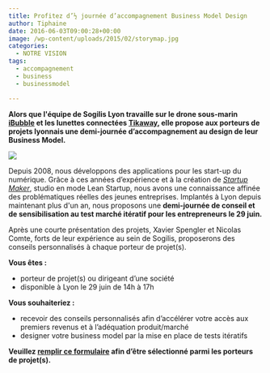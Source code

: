 ```yaml
---
title: Profitez d’½ journée d’accompagnement Business Model Design
author: Tiphaine
date: 2016-06-03T09:00:28+00:00
image: /wp-content/uploads/2015/02/storymap.jpg
categories:
  - NOTRE VISION
tags:
  - accompagnement
  - business
  - businessmodel

---
```

**Alors que l'équipe de Sogilis Lyon travaille sur le drone sous-marin [iBubble](http://ibubble.camera/) et les lunettes connectées [Tikaway](http://www.tikaway.com/fr/), elle propose aux porteurs de projets lyonnais une demi-journée d’accompagnement au design de leur Business Model.**


![](/img/2016/06/20162906_Accompagnement_BMD-300x300.jpg)

Depuis 2008, nous développons des applications pour les start-up du numérique. Grâce à ces années d’expérience et à la création de _[Startup Maker][1]_, studio en mode Lean Startup, nous avons une connaissance affinée des problématiques réelles des jeunes entreprises. Implantés à Lyon depuis maintenant plus d'un an, nous proposons une **demi-journée de conseil et de sensibilisation au test marché itératif pour les entrepreneurs le 29 juin.**

Après une courte présentation des projets, Xavier Spengler et Nicolas Comte, forts de leur expérience au sein de Sogilis, proposerons des conseils personnalisés à chaque porteur de projet(s).

**Vous êtes :**

* porteur de projet(s) ou dirigeant d’une société
* disponible à Lyon le 29 juin de 14h à 17h

**Vous souhaiteriez :**

* recevoir des conseils personnalisés afin d’accélérer votre accès aux premiers revenus et à l’adéquation produit/marché
* designer votre business model par la mise en place de tests itératifs

**Veuillez [remplir ce formulaire](https://docs.google.com/a/sogilis.com/forms/d/1wJPwCVqdvENFQGqgU6lJCcu7pl59uEGfvksMrLWiia8/edit) afin d’être sélectionné parmi les porteurs de projet(s).**

[1]: http://www.startup-maker.com/
